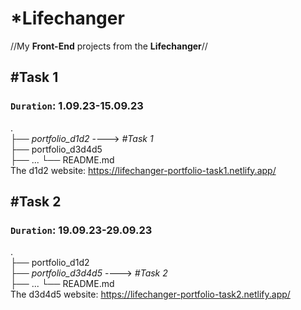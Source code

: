 # *Lifechanger
//My <b>Front-End</b> projects from the <b>Lifechanger</b>//

## **#Task 1**
### `Duration`: 1.09.23-15.09.23
.<br>
├── _portfolio_d1d2_ ----> _#Task 1_<br>
├── portfolio_d3d4d5<br>
├── ...
└── README.md<br>
The d1d2 website: https://lifechanger-portfolio-task1.netlify.app/

## **#Task 2**
### `Duration`: 19.09.23-29.09.23
.<br>
├── portfolio_d1d2          
├── _portfolio_d3d4d5_ ----> _#Task 2_<br>
├── ...
└── README.md<br>
The d3d4d5 website: https://lifechanger-portfolio-task2.netlify.app/

